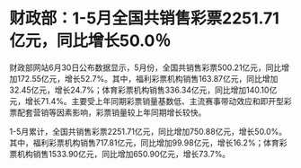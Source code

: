 

# 财政部：1-5月全国共销售彩票2251.71亿元，同比增长50.0％

财政部网站6月30日公布数据显示，5月份，全国共销售彩票500.21亿元，同比增加172.55亿元，增长52.7%。其中，福利彩票机构销售163.87亿元，同比增加32.45亿元，增长24.7%；体育彩票机构销售336.34亿元，同比增加140.10亿元，增长71.4%。主要受上年同期彩票销量基数低、主流赛事带动效应和即开型彩票配套营销等因素影响，彩票销量较上年同期增长较快。

1-5月累计，全国共销售彩票2251.71亿元，同比增加750.88亿元，增长50.0%。其中，福利彩票机构销售717.81亿元，同比增加99.98亿元，增长16.2%；体育彩票机构销售1533.90亿元，同比增加650.90亿元，增长73.7%。

